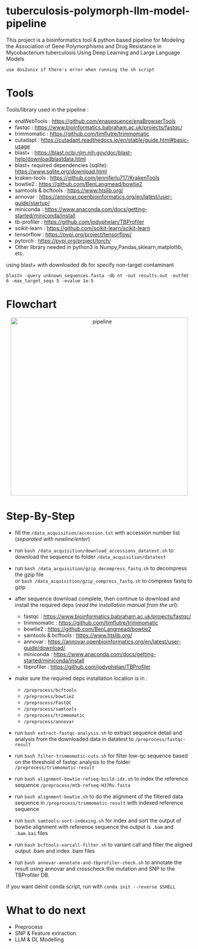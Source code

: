 # tuberculosis-polymorph-llm-model-pipeline
 This project is a bioinformatics tool & python based pipeline for Modeling the Association of Gene Polymorphisms and Drug Resistance in Mycobacterium tuberculosis Using Deep Learning and Large Language Models
 
 ```use dos2unix if there's error when running the sh script```
 
# Tools
Tools/library used in the pipeline :
- enaWebTools : https://github.com/enasequence/enaBrowserTools
- fastqc : https://www.bioinformatics.babraham.ac.uk/projects/fastqc/
- trimmomatic : https://github.com/timflutre/trimmomatic
- cutadapt : https://cutadapt.readthedocs.io/en/stable/guide.html#basic-usage
- blast+ : https://blast.ncbi.nlm.nih.gov/doc/blast-help/downloadblastdata.html
- blast+ required dependencies (sqlite): https://www.sqlite.org/download.html
- kraken-tools : https://github.com/jenniferlu717/KrakenTools
- bowtie2 : https://github.com/BenLangmead/bowtie2
- samtools & bcftools : https://www.htslib.org/
- annovar : https://annovar.openbioinformatics.org/en/latest/user-guide/startup/
- miniconda : https://www.anaconda.com/docs/getting-started/miniconda/install
- tb-profiler : https://github.com/jodyphelan/TBProfiler
- scikit-learn : https://github.com/scikit-learn/scikit-learn
- tensorflow : https://pypi.org/project/tensorflow/
- pytorch : https://pypi.org/project/torch/
- Other library needed in python3 is Numpy,Pandas,sklearn,matplotlib, etc.

using blast+ with downloaded db for specify non-target contaminant
```
blastn -query unknown_sequences.fasta -db nt -out results.out -outfmt 6 -max_target_seqs 5 -evalue 1e-5
```

# Flowchart
<p align="center">
<img src="/img/llm-mtb-polymorp-pipeline.drawio.png" width="480" title="pipeline">
</p>

# Step-By-Step
- fill the ```/data_acquisition/accession.txt``` with accession number list 
  (*separated with newline/enter*)
- run ```bash /data_acquisition/download_accessions_datatest.sh``` to download the sequence 
  to folder ```/data_acquisition/datatest```
- run ```bash /data_acquisition/gzip_decompress_fastq.sh``` to decompress the gzip file <br> or 
  ```bash /data_acquisition/gzip_compress_fastq.sh``` to compress fastq to gzip
- after sequence download complete, then continue to download and install the required deps (*read the installation manual from the url*):
  - fastqc : https://www.bioinformatics.babraham.ac.uk/projects/fastqc/
  - trimmomatic : https://github.com/timflutre/trimmomatic
  - bowtie2 : https://github.com/BenLangmead/bowtie2
  - samtools & bcftools : https://www.htslib.org/
  - annovar : https://annovar.openbioinformatics.org/en/latest/user-guide/download/
  - miniconda : https://www.anaconda.com/docs/getting-started/miniconda/install
  - tbprofiler : https://github.com/jodyphelan/TBProfiler
  
- make sure the required deps installation location is in :
  - ```/preprocess/bcftools```
  - ```/preprocess/bowtie2```
  - ```/preprocess/FastQC```
  - ```/preprocess/samtools```
  - ```/preprocess/trimmomatic```
  - ```/preprocess/annovar```
  
- run ```bash extract-fastqc-analysis.sh``` to extract sequence detail and analysis from the downloaded data in datatest to ```/preprocess/fastqc-result```
- run ```bash filter-trimmomatic-cuts.sh``` for filter low-qc sequence based on the threshold of fastqc analysis to the folder ```/preprocess/trimmomatic-result```
- run ```bash alignment-bowtie-refseq-build-idx.sh``` to index the reference sequence ```/preprocess/mtb-refseq-H37Rv.fasta```
- run ```bash alignment-bowtie.sh``` to do the alignment of the filtered data sequence in ```/preprocess/trimmomatic-result``` with indexed reference sequence
- run ```bash samtools-sort-indexing.sh``` for index and sort the output of bowtie alignment with reference sequence the output is ```.bam``` and ```.bam.bai``` files
- run ```bash bcftools-varcall-filter.sh``` to variant call and filter the aligned output .bam and index .bam files
- run ```bash annovar-annotate-and-tbprofiler-check.sh``` to annotate the result using annovar and crosscheck the mutation and SNP to the TBProfiler DB.

if you want deinit conda script, run with ```conda init --reverse $SHELL```

# What to do next 
- Preprocess
- SNP & Feature extraction
- LLM & DL Modelling
